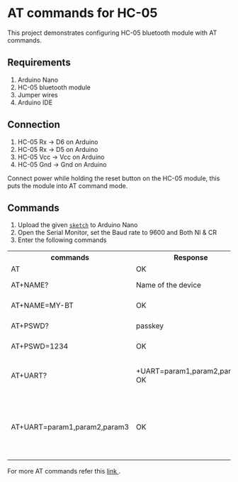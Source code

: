 # AT commands for HC-05

This project demonstrates configuring HC-05 bluetooth module with AT commands. <br>

## Requirements

1. Arduino Nano
2. HC-05 bluetooth module
3. Jumper wires
3. Arduino IDE

## Connection

1. HC-05 Rx -> D6 on Arduino
2. HC-05 Rx -> D5 on Arduino
3. HC-05 Vcc -> Vcc on Arduino
4. HC-05 Gnd -> Gnd on Arduino

Connect power while holding the reset button on the HC-05 module,
this puts the module into AT command mode.

## Commands

1. Upload the given [`sketch`](/arduino_as_serial.ino) to Arduino Nano
2. Open the Serial Monitor, set the Baud rate to 9600 and Both Nl & CR
3. Enter the following commands

<table>
	<tr>
		<th> commands </th>
		<th> Response </th>
		<th> Function </th>
	</tr>
	<tr>
		<td> AT </td>
		<td> OK </td>
		<td> Test connection </td>
	</tr>
	<tr>
		<td> AT+NAME? </td>
		<td> Name of the device </td>
		<td> Display name of the device </td>
	</tr>
	<tr>
		<td> AT+NAME=MY-BT </td>
		<td> OK </td>
		<td> Set device name to MY-BT </td>
	</tr>
	<tr>
		<td> AT+PSWD? </td>
		<td> passkey </td>
		<td> Display pairing pin </td>
	</tr>
	<tr>
		<td> AT+PSWD=1234 </td>
		<td> OK </td>
		<td> Set pairing pin to 1234 </td>
	</tr>
	<tr>
		<td> AT+UART?</td>
		<td> +UART=param1,param2,param3 <br> OK </td>
		<td> print baud rate (param1), stop bit (param2) and parity (param3)</td>
	</tr>
	<tr>
		<td> AT+UART=param1,param2,param3 </td>
		<td> OK </td>
		<td> Set baud rate to param1, stop bit to param2 and parity to param3 <br>
			Ex: AT+UART=57600, 1,2</td>
	</tr>
<table>

For more AT commands refer this 
<a href="https://www.itead.cc/wiki/Serial_Port_Bluetooth_Module_(Master/Slave)_:_HC-05"> link </a>.
